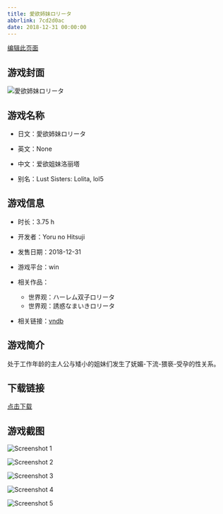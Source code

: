 ```yaml
---
title: 愛欲姉妹ロリータ
abbrlink: 7cd2d0ac
date: 2018-12-31 00:00:00
---
```

[编辑此页面](https://github.com/ACG-3/ADV3-source/blob/main/source/_posts/%E6%84%9B%E6%AC%B2%E5%A7%89%E5%A6%B9%E3%83%AD%E3%83%AA%E3%83%BC%E3%82%BF.md)

## 游戏封面

![愛欲姉妹ロリータ](https://pan.timero.xyz/d/onedrive/img_lib_001/%E6%84%9B%E6%AC%B2%E5%A7%89%E5%A6%B9%E3%83%AD%E3%83%AA%E3%83%BC%E3%82%BF_cover.avif)


## 游戏名称

- 日文：愛欲姉妹ロリータ
- 英文：None
- 中文：爱欲姐妹洛丽塔

- 别名：Lust Sisters: Lolita, lol5


## 游戏信息

- 时长：3.75 h
- 开发者：Yoru no Hitsuji
- 发售日期：2018-12-31
- 游戏平台：win
- 相关作品：
   - 世界观：ハーレム双子ロリータ
   - 世界观：誘惑なまいきロリータ

- 相关链接：[vndb](https://vndb.org/v25127)


## 游戏简介

处于工作年龄的主人公与矮小的姐妹们发生了妩媚-下流-猥亵-受孕的性关系。




## 下载链接

[点击下载](https://pan.timero.xyz/onedrive/adv_lib_001/%E6%84%9B%E6%AC%B2%E5%A7%89%E5%A6%B9%E3%83%AD%E3%83%AA%E3%83%BC%E3%82%BF)


## 游戏截图


![Screenshot 1](https://pan.timero.xyz/d/onedrive/img_lib_001/%E6%84%9B%E6%AC%B2%E5%A7%89%E5%A6%B9%E3%83%AD%E3%83%AA%E3%83%BC%E3%82%BF_Screenshot_1.avif)

![Screenshot 2](https://pan.timero.xyz/d/onedrive/img_lib_001/%E6%84%9B%E6%AC%B2%E5%A7%89%E5%A6%B9%E3%83%AD%E3%83%AA%E3%83%BC%E3%82%BF_Screenshot_2.avif)

![Screenshot 3](https://pan.timero.xyz/d/onedrive/img_lib_001/%E6%84%9B%E6%AC%B2%E5%A7%89%E5%A6%B9%E3%83%AD%E3%83%AA%E3%83%BC%E3%82%BF_Screenshot_3.avif)

![Screenshot 4](https://pan.timero.xyz/d/onedrive/img_lib_001/%E6%84%9B%E6%AC%B2%E5%A7%89%E5%A6%B9%E3%83%AD%E3%83%AA%E3%83%BC%E3%82%BF_Screenshot_4.avif)

![Screenshot 5](https://pan.timero.xyz/d/onedrive/img_lib_001/%E6%84%9B%E6%AC%B2%E5%A7%89%E5%A6%B9%E3%83%AD%E3%83%AA%E3%83%BC%E3%82%BF_Screenshot_5.avif)

